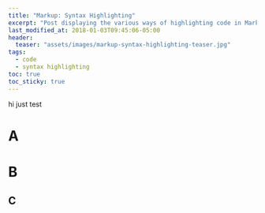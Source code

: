 ```yaml
---
title: "Markup: Syntax Highlighting"
excerpt: "Post displaying the various ways of highlighting code in Markdown."
last_modified_at: 2018-01-03T09:45:06-05:00
header:
  teaser: "assets/images/markup-syntax-highlighting-teaser.jpg"
tags: 
  - code
  - syntax highlighting
toc: true
toc_sticky: true
---
```

hi just test
# A

# B
## C
